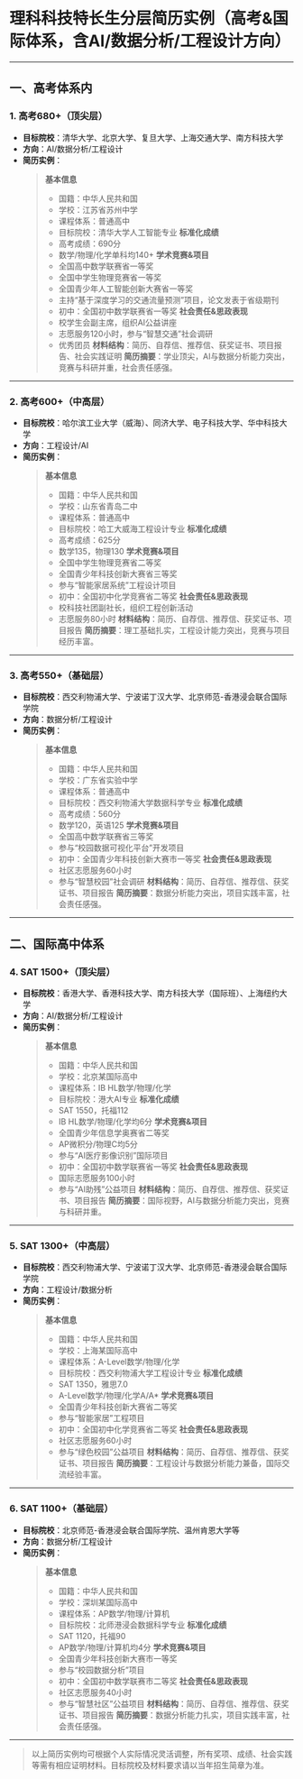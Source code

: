 # 理科科技特长生分层简历实例（高考&国际体系，含AI/数据分析/工程设计方向）

---

## 一、高考体系内

### 1. 高考680+（顶尖层）
- **目标院校**：清华大学、北京大学、复旦大学、上海交通大学、南方科技大学
- **方向**：AI/数据分析/工程设计
- **简历实例**：
  > **基本信息**
  > - 国籍：中华人民共和国
  > - 学校：江苏省苏州中学
  > - 课程体系：普通高中
  > - 目标院校：清华大学人工智能专业
  > **标准化成绩**
  > - 高考成绩：690分
  > - 数学/物理/化学单科均140+
  > **学术竞赛&项目**
  > - 全国高中数学联赛省一等奖
  > - 全国中学生物理竞赛省一等奖
  > - 全国青少年人工智能创新大赛省一等奖
  > - 主持“基于深度学习的交通流量预测”项目，论文发表于省级期刊
  > - 初中：全国初中数学联赛省一等奖
  > **社会责任&思政表现**
  > - 校学生会副主席，组织AI公益讲座
  > - 志愿服务120小时，参与“智慧交通”社会调研
  > - 优秀团员
  > **材料结构**：简历、自荐信、推荐信、获奖证书、项目报告、社会实践证明
  > **简历摘要**：学业顶尖，AI与数据分析能力突出，竞赛与科研并重，社会责任感强。

---

### 2. 高考600+（中高层）
- **目标院校**：哈尔滨工业大学（威海）、同济大学、电子科技大学、华中科技大学
- **方向**：工程设计/AI
- **简历实例**：
  > **基本信息**
  > - 国籍：中华人民共和国
  > - 学校：山东省青岛二中
  > - 课程体系：普通高中
  > - 目标院校：哈工大威海工程设计专业
  > **标准化成绩**
  > - 高考成绩：625分
  > - 数学135，物理130
  > **学术竞赛&项目**
  > - 全国中学生物理竞赛省二等奖
  > - 全国青少年科技创新大赛省三等奖
  > - 参与“智能家居系统”工程设计项目
  > - 初中：全国初中化学竞赛省二等奖
  > **社会责任&思政表现**
  > - 校科技社团副社长，组织工程创新活动
  > - 志愿服务80小时
  > **材料结构**：简历、自荐信、推荐信、获奖证书、项目报告
  > **简历摘要**：理工基础扎实，工程设计能力突出，竞赛与项目经历丰富。

---

### 3. 高考550+（基础层）
- **目标院校**：西交利物浦大学、宁波诺丁汉大学、北京师范-香港浸会联合国际学院
- **方向**：数据分析/工程设计
- **简历实例**：
  > **基本信息**
  > - 国籍：中华人民共和国
  > - 学校：广东省实验中学
  > - 课程体系：普通高中
  > - 目标院校：西交利物浦大学数据科学专业
  > **标准化成绩**
  > - 高考成绩：560分
  > - 数学120，英语125
  > **学术竞赛&项目**
  > - 全国高中数学联赛省三等奖
  > - 参与“校园数据可视化平台”开发项目
  > - 初中：全国青少年科技创新大赛市一等奖
  > **社会责任&思政表现**
  > - 社区志愿服务60小时
  > - 参与“智慧校园”社会调研
  > **材料结构**：简历、自荐信、推荐信、获奖证书、项目报告
  > **简历摘要**：数据分析能力突出，项目实践丰富，社会责任感强。

---

## 二、国际高中体系

### 4. SAT 1500+（顶尖层）
- **目标院校**：香港大学、香港科技大学、南方科技大学（国际班）、上海纽约大学
- **方向**：AI/数据分析/工程设计
- **简历实例**：
  > **基本信息**
  > - 国籍：中华人民共和国
  > - 学校：北京某国际高中
  > - 课程体系：IB HL数学/物理/化学
  > - 目标院校：港大AI专业
  > **标准化成绩**
  > - SAT 1550，托福112
  > - IB HL数学/物理/化学均6分
  > **学术竞赛&项目**
  > - 全国青少年信息学奥赛省二等奖
  > - AP微积分/物理C均5分
  > - 参与“AI医疗影像识别”国际项目
  > - 初中：全国初中数学联赛省一等奖
  > **社会责任&思政表现**
  > - 国际志愿服务100小时
  > - 参与“AI助残”公益项目
  > **材料结构**：简历、自荐信、推荐信、获奖证书、项目报告
  > **简历摘要**：国际视野，AI与数据分析能力突出，竞赛与科研并重。

---

### 5. SAT 1300+（中高层）
- **目标院校**：西交利物浦大学、宁波诺丁汉大学、北京师范-香港浸会联合国际学院
- **方向**：工程设计/数据分析
- **简历实例**：
  > **基本信息**
  > - 国籍：中华人民共和国
  > - 学校：上海某国际高中
  > - 课程体系：A-Level数学/物理/化学
  > - 目标院校：西交利物浦大学工程设计专业
  > **标准化成绩**
  > - SAT 1350，雅思7.0
  > - A-Level数学/物理/化学A/A*
  > **学术竞赛&项目**
  > - 全国青少年科技创新大赛省二等奖
  > - 参与“智能家居”工程项目
  > - 初中：全国初中化学竞赛省二等奖
  > **社会责任&思政表现**
  > - 社区志愿服务60小时
  > - 参与“绿色校园”公益项目
  > **材料结构**：简历、自荐信、推荐信、获奖证书、项目报告
  > **简历摘要**：工程设计与数据分析能力兼备，国际交流经验丰富。

---

### 6. SAT 1100+（基础层）
- **目标院校**：北京师范-香港浸会联合国际学院、温州肯恩大学等
- **方向**：数据分析/工程设计
- **简历实例**：
  > **基本信息**
  > - 国籍：中华人民共和国
  > - 学校：深圳某国际高中
  > - 课程体系：AP数学/物理/计算机
  > - 目标院校：北师港浸会数据科学专业
  > **标准化成绩**
  > - SAT 1120，托福90
  > - AP数学/物理/计算机均4分
  > **学术竞赛&项目**
  > - 全国青少年科技创新大赛市一等奖
  > - 参与“校园数据分析”项目
  > - 初中：全国初中数学联赛市二等奖
  > **社会责任&思政表现**
  > - 社区志愿服务40小时
  > - 参与“智慧社区”公益项目
  > **材料结构**：简历、自荐信、推荐信、获奖证书、项目报告
  > **简历摘要**：数据分析能力扎实，项目实践丰富，社会责任感强。

---

> 以上简历实例均可根据个人实际情况灵活调整，所有奖项、成绩、社会实践等需有相应证明材料。目标院校及材料要求请以当年招生简章为准。
